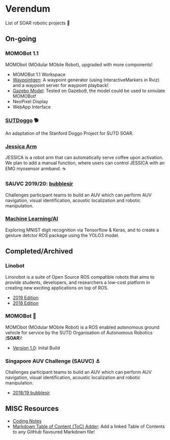 # Verendum
List of SOAR robotic projects 🤖

## On-going
### MOMOBot 1.1
MOMObot (MOdular MObile Robot), upgraded with more components!
- MOMOBot 1.1 Workspace
- [Waypointgen](https://github.com/1487quantum/waypointgen): A waypoint generator (using InteractiveMarkers in Rviz) and a waypoint server for waypoint playback!
- [Gazebo Model](https://github.com/1487quantum/momobot_gazebo): Tested on Gazebo9, the model could be used to simulate MOMOBot!
- NeoPixel Display
- WebApp Interface

### [SUTDoggo](https://github.com/sutd-robotics/SUTDoggo) 🐕
An adaptation of the Stanford Doggo Project for SUTD SOAR.

### [Jessica Arm](https://github.com/sutd-robotics/JESSICA-SOAR)
JESSICA is a robot arm that can automatically serve coffee upon activation. We plan to add a manual function, where users can control JESSICA with an EMG myosensor armband. ☕

### SAUVC 2019/20: [bubblesjr](https://github.com/sutd-robotics/bubblesjr)
Challenges participant teams to build an AUV which can perform AUV navigation, visual identification, acoustic localization and robotic manipulation.

### [Machine Learning/AI](https://github.com/sutd-robotics/SOAR-ML)
Exploring MNIST digit recognition via Tensorflow & Keras, and to create a gesture detctor ROS package using the YOLO3 model.

## Completed/Archived
### Linobot
Linorobot is a suite of Open Source ROS compatible robots that aims to provide students, developers, and researchers a low-cost platform in creating new exciting applications on top of ROS.
- [2019 Edition](https://github.com/sutd-robotics/soar-linorobot)
- [2018 Edition](https://github.com/sutd-robotics/linorobot)

### MOMOBot 🍑
MOMObot (MOdular MObile Robot) is a ROS enabled autonomous ground vehicle for service by the SUTD Organisation of Autonomous Robotics (**SOAR**)!
- [Version 1.0](https://github.com/methylDragon/momobot): Inital Build 

### Singapore AUV Challenge (SAUVC) ⚓
Challenges participant teams to build an AUV which can perform AUV navigation, visual identification, acoustic localization and robotic manipulation.
- [2018/19 bubblesjr](https://github.com/sutd-robotics/bubblesjr)

## MISC Resources
- [Coding Notes](https://github.com/methylDragon/coding-notes)
- [Markdown Table of Content (ToC) Adder](https://github.com/methylDragon/markdown-linked-toc-adder): Add a linked Table of Contents to any GitHub flavoured Markdown file!




